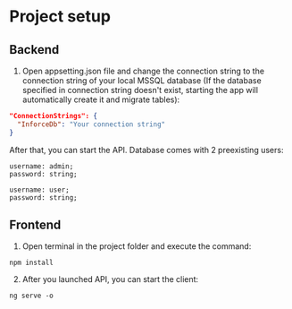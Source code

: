 # Project setup

## Backend

1. Open appsetting.json file and change the connection string to the connection string of your local MSSQL database (If the database specified in connection string doesn't exist, starting the app will automatically create it and migrate tables):

```json
"ConnectionStrings": {
  "InforceDb": "Your connection string"
}
```

After that, you can start the API. Database comes with 2 preexisting users:

```
username: admin;
password: string;
```
```
username: user;
password: string;
```

## Frontend

1. Open terminal in the project folder and execute the command:

```
npm install
```

2. After you launched API, you can start the client:

```
ng serve -o
```
